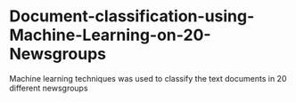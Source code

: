 # Document-classification-using-Machine-Learning-on-20-Newsgroups
Machine learning techniques was used to classify the text documents in 20 different newsgroups
